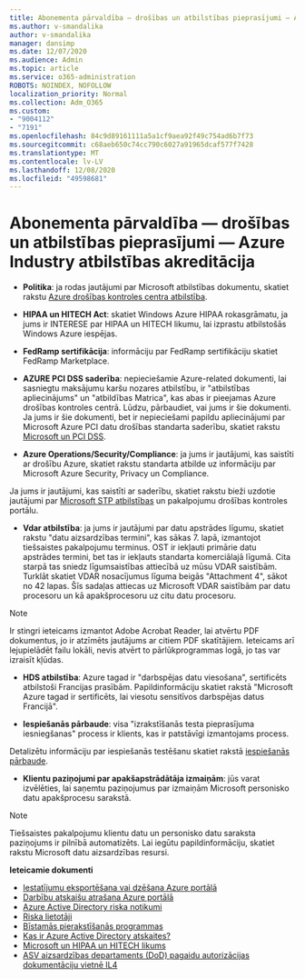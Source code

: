 ```yaml
---
title: Abonementa pārvaldība — drošības un atbilstības pieprasījumi — Azure Industry atbilstības akreditācija
ms.author: v-smandalika
author: v-smandalika
manager: dansimp
ms.date: 12/07/2020
ms.audience: Admin
ms.topic: article
ms.service: o365-administration
ROBOTS: NOINDEX, NOFOLLOW
localization_priority: Normal
ms.collection: Adm_O365
ms.custom:
- "9004112"
- "7191"
ms.openlocfilehash: 84c9d89161111a5a1cf9aea92f49c754ad6b7f73
ms.sourcegitcommit: c68aeb650c74cc790c6027a91965dcaf577f7428
ms.translationtype: MT
ms.contentlocale: lv-LV
ms.lasthandoff: 12/08/2020
ms.locfileid: "49598681"
---
```

# <a name="subscription-management---security-and-compliance-requests---azure-industry-compliance-accreditation"></a>Abonementa pārvaldība — drošības un atbilstības pieprasījumi — Azure Industry atbilstības akreditācija

- **Politika**: ja rodas jautājumi par Microsoft atbilstības dokumentu, skatiet rakstu [Azure drošības kontroles centra atbilstība](https://docs.microsoft.com/compliance/regulatory/offering-SOC).

- **HIPAA un HITECH Act**: skatiet Windows Azure HIPAA rokasgrāmatu, ja jums ir INTERESE par HIPAA un HITECH likumu, lai izprastu atbilstošās Windows Azure iespējas.

- **FedRamp sertifikācija**: informāciju par FedRamp sertifikāciju skatiet FedRamp Marketplace.

- **AZURE PCI DSS saderība**: nepieciešamie Azure-related dokumenti, lai sasniegtu maksājumu karšu nozares atbilstību, ir "atbilstības apliecinājums" un "atbildības Matrica", kas abas ir pieejamas Azure drošības kontroles centrā. Lūdzu, pārbaudiet, vai jums ir šie dokumenti. Ja jums ir šie dokumenti, bet ir nepieciešami papildu apliecinājumi par Microsoft Azure PCI datu drošības standarta saderību, skatiet rakstu [Microsoft un PCI DSS](https://docs.microsoft.com/compliance/regulatory/offering-PCI-DSS).

- **Azure Operations/Security/Compliance**: ja jums ir jautājumi, kas saistīti ar drošību Azure, skatiet rakstu standarta atbilde uz informāciju par Microsoft Azure Security, Privacy un Compliance.

Ja jums ir jautājumi, kas saistīti ar saderību, skatiet rakstu bieži uzdotie jautājumi par [Microsoft STP atbilstības](https://www.microsoft.com/trust-center/compliance/compliance-overview) un pakalpojumu drošības kontroles portālu.

- **Vdar atbilstība**: ja jums ir jautājumi par datu apstrādes līgumu, skatiet rakstu "datu aizsardzības termini", kas sākas 7. lapā, izmantojot tiešsaistes pakalpojumu terminus. OST ir iekļauti primārie datu apstrādes termini, bet tas ir iekļauts standarta komerciālajā līgumā. Cita starpā tas sniedz līgumsaistības attiecībā uz mūsu VDAR saistībām. Turklāt skatiet VDAR nosacījumus līguma beigās "Attachment 4", sākot no 42 lapas. Šīs sadaļas attiecas uz Microsoft VDAR saistībām par datu procesoru un kā apakšprocesoru uz citu datu procesoru.

> [!NOTE]
> Ir stingri ieteicams izmantot Adobe Acrobat Reader, lai atvērtu PDF dokumentus, jo ir atzīmēts jautājums ar citiem PDF skatītājiem. Ieteicams arī lejupielādēt failu lokāli, nevis atvērt to pārlūkprogrammas logā, jo tas var izraisīt kļūdas.

- **HDS atbilstība**: Azure tagad ir "darbspējas datu viesošana", sertificēts atbilstoši Francijas prasībām. Papildinformāciju skatiet rakstā "Microsoft Azure tagad ir sertificēts, lai viesotu sensitīvos darbspējas datus Francijā".

- **Iespiešanās pārbaude**: visa "izrakstīšanās testa pieprasījuma iesniegšanas" process ir klients, kas ir patstāvīgi izmantojams process.

Detalizētu informāciju par iespiešanās testēšanu skatiet rakstā [iespiešanās pārbaude](https://docs.microsoft.com/azure/security/fundamentals/pen-testing).

- **Klientu paziņojumi par apakšapstrādātāja izmaiņām**: jūs varat izvēlēties, lai saņemtu paziņojumus par izmaiņām Microsoft personisko datu apakšprocesu sarakstā.

> [!NOTE]
> Tiešsaistes pakalpojumu klientu datu un personisko datu saraksta paziņojums ir pilnībā automatizēts. Lai iegūtu papildinformāciju, skatiet rakstu Microsoft datu aizsardzības resursi.

**Ieteicamie dokumenti**

- [Iestatījumu eksportēšana vai dzēšana Azure portālā](https://docs.microsoft.com/azure/azure-portal/set-preferences)
- [Darbību atskaišu atrašana Azure portālā](https://docs.microsoft.com/azure/active-directory/reports-monitoring/howto-find-activity-reports)
- [Azure Active Directory riska notikumi](https://docs.microsoft.com/azure/active-directory/identity-protection/overview-identity-protection)
- [Riska lietotāji](https://docs.microsoft.com/azure/active-directory/identity-protection/overview-identity-protection)
- [Bīstamās pierakstīšanās programmas](https://docs.microsoft.com/azure/active-directory/identity-protection/overview-identity-protection)
- [Kas ir Azure Active Directory atskaites?](https://docs.microsoft.com/azure/active-directory/reports-monitoring/overview-reports)
- [Microsoft un HIPAA un HITECH likums](https://docs.microsoft.com/compliance/regulatory/offering-hipaa-hitech)
- [ASV aizsardzības departaments (DoD) pagaidu autorizācijas dokumentāciju vietnē IL4](https://docs.microsoft.com/compliance/regulatory/offering-DoD-DISA-L2-L4-L5)













